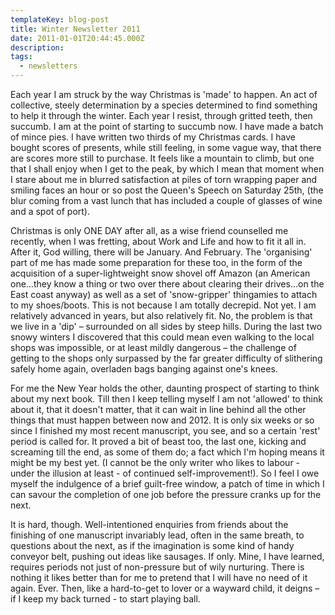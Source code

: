```yaml
---
templateKey: blog-post
title: Winter Newsletter 2011
date: 2011-01-01T20:44:45.000Z
description: 
tags: 
  - newsletters
---
```


Each year I am struck by the way Christmas is 'made' to happen. An act of collective, steely determination by a species determined to find something to help it through the winter. Each year I resist, through gritted teeth, then succumb. I am at the point of starting to succumb now. I have made a batch of mince pies. I have written two thirds of my Christmas cards. I have bought scores of presents, while still feeling, in some vague way, that there are scores more still to purchase. It feels like a mountain to climb, but one that I shall enjoy when I get to the peak, by which I mean that moment when I stare about me in blurred satisfaction at piles of torn wrapping paper and smiling faces an hour or so post the Queen's Speech on Saturday 25th, (the blur coming from a vast lunch that has included a couple of glasses of wine and a spot of port).<!--more-->

Christmas is only ONE DAY after all, as a wise friend counselled me recently, when I was fretting, about Work and Life and how to fit it all in. After it, God willing, there will be January. And February. The 'organising' part of me has made some preparation for these too, in the form of the acquisition of a super-lightweight snow shovel off Amazon (an American one…they know a thing or two over there about clearing their drives…on the East coast anyway) as well as a set of 'snow-gripper' thingamies to attach to my shoes/boots. This is not because I am totally decrepid. Not yet. I am relatively advanced in years, but also relatively fit. No, the problem is that we live in a 'dip' – surrounded on all sides by steep hills. During the last two snowy winters I discovered that this could mean even walking to the local shops was impossible, or at least mildly dangerous – the challenge of getting to the shops only surpassed by the far greater difficulty of slithering safely home again, overladen bags banging against one's knees.

For me the New Year holds the other, daunting prospect of starting to think about my next book. Till then I keep telling myself I am not 'allowed' to think about it, that it doesn't matter, that it can wait in line behind all the other things that must happen between now and 2012. It is only six weeks or so since I finished my most recent manuscript, you see, and so a certain 'rest' period is called for. It proved a bit of beast too, the last one, kicking and screaming till the end, as some of them do; a fact which I'm hoping means it might be my best yet. (I cannot be the only writer who likes to labour - under the illusion at least - of continued self-improvement!). So I feel I owe myself the indulgence of a brief guilt-free window, a patch of time in which I can savour the completion of one job before the pressure cranks up for the next.

It is hard, though. Well-intentioned enquiries from friends about the finishing of one manuscript invariably lead, often in the same breath, to questions about the next, as if the imagination is some kind of handy conveyor belt, pushing out ideas like sausages. If only. Mine, I have learned, requires periods not just of non-pressure but of wily nurturing. There is nothing it likes better than for me to pretend that I will have no need of it again. Ever. Then, like a hard-to-get to lover or a wayward child, it deigns – if I keep my back turned - to start playing ball.
